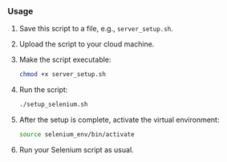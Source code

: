 ### Usage
1. Save this script to a file, e.g., `server_setup.sh`.
2. Upload the script to your cloud machine.
3. Make the script executable:

   ```bash
   chmod +x server_setup.sh
   ```
5. Run the script:
   
   ```bash
   ./setup_selenium.sh
   ```
7. After the setup is complete, activate the virtual environment:
   
   ```bash
   source selenium_env/bin/activate
   ```
9. Run your Selenium script as usual.
